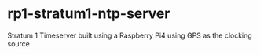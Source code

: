 # rp1-stratum1-ntp-server
Stratum 1 Timeserver built using a Raspberry Pi4 using GPS as the clocking source
